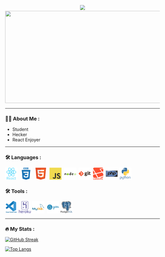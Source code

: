 <div align="center">
  <img src="https://media.giphy.com/media/10kABVanhwykJW/giphy.gif" width="500"/>
</div>
<div align="center">
  <img src="https://media.giphy.com/media/pdaJ5aYVMR1CD1xlw6/giphy.gif" width="600" height="300"/>
</div>
    
---

### 👨‍💻 About Me :

- Student
- Hecker
- React Enjoyer

---

### :hammer_and_wrench: Languages :
<div>
  <img src="https://github.com/devicons/devicon/blob/master/icons/react/react-original-wordmark.svg" title="React" alt="React" width="40" height="40"/>&nbsp;
  <img src="https://github.com/devicons/devicon/blob/master/icons/css3/css3-plain-wordmark.svg"  title="CSS3" alt="CSS" width="40" height="40"/>&nbsp;
  <img src="https://github.com/devicons/devicon/blob/master/icons/html5/html5-original.svg" title="HTML5" alt="HTML" width="40" height="40"/>&nbsp;
  <img src="https://github.com/devicons/devicon/blob/master/icons/javascript/javascript-original.svg" title="JavaScript" alt="JavaScript" width="40" height="40"/>&nbsp;
  <img src="https://github.com/devicons/devicon/blob/master/icons/nodejs/nodejs-original-wordmark.svg" title="NodeJS" alt="NodeJS" width="40" height="40"/>&nbsp;
  <img src="https://github.com/devicons/devicon/blob/master/icons/git/git-original-wordmark.svg" title="Git" **alt="Git" width="40" height="40"/>
  <img src="https://github.com/devicons/devicon/blob/master/icons/laravel/laravel-plain-wordmark.svg" title="laravel" alt="laravel" witdh="40" height="40" />
  <img src="https://github.com/devicons/devicon/blob/master/icons/php/php-original.svg" title="PHP" alt="PHP" width="40" height="40" />
  <img src="https://github.com/devicons/devicon/blob/master/icons/python/python-original-wordmark.svg" title="Python" alt="Python" width="40" height="40" />
</div>

### :hammer_and_wrench: Tools :

<div>
      <img src="https://github.com/devicons/devicon/blob/master/icons/vscode/vscode-original-wordmark.svg" title="vscode" alt="vscode" width="40" height="40" />
      <img src="https://github.com/devicons/devicon/blob/master/icons/heroku/heroku-original-wordmark.svg" title="Heroku" alt="Heroku" width="40" height="40" />
      <img src="https://github.com/devicons/devicon/blob/master/icons/mysql/mysql-original-wordmark.svg" title="MySQL"  alt="MySQL" width="40" height="40"/>&nbsp;
      <img src="https://github.com/devicons/devicon/blob/master/icons/yarn/yarn-original-wordmark.svg" title="Yarn" alt="Yarn" width="40" height="40" />
      <img src="https://github.com/devicons/devicon/blob/master/icons/postgresql/postgresql-original-wordmark.svg" title="PostgreSQL" width="40" height="40" />

</div>

---

### :fire: My Stats :

[![GitHub Streak](http://github-readme-streak-stats.herokuapp.com?user=ClementLegros&theme=synthwave&date_format=M%20j%5B%2C%20Y%5D)](https://git.io/streak-stats)

[![Top Langs](https://github-readme-stats.vercel.app/api/top-langs/?username=ClementLegros&layout=compact&theme=synthwave)](https://github.com/anuraghazra/github-readme-stats)




